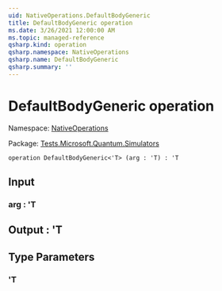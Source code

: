 ```yaml
---
uid: NativeOperations.DefaultBodyGeneric
title: DefaultBodyGeneric operation
ms.date: 3/26/2021 12:00:00 AM
ms.topic: managed-reference
qsharp.kind: operation
qsharp.namespace: NativeOperations
qsharp.name: DefaultBodyGeneric
qsharp.summary: ''
---
```


# DefaultBodyGeneric operation

Namespace: [NativeOperations](xref:NativeOperations)

Package: [Tests.Microsoft.Quantum.Simulators](https://nuget.org/packages/Tests.Microsoft.Quantum.Simulators)




```qsharp
operation DefaultBodyGeneric<'T> (arg : 'T) : 'T
```


## Input

### arg : 'T





## Output : 'T



## Type Parameters

### 'T

